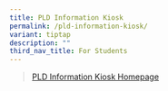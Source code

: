 ```yaml
---
title: PLD Information Kiosk
permalink: /pld-information-kiosk/
variant: tiptap
description: ""
third_nav_title: For Students
---
```

<blockquote>
<p><a href="https://sites.google.com/moe.edu.sg/smbsspldinfokiosk/home" rel="noopener nofollow" target="_blank">PLD Information Kiosk Homepage</a>
</p>
</blockquote>
<p></p>
